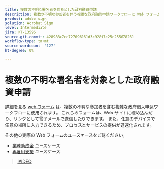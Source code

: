 ```yaml
---
title: 複数の不明な署名者を対象とした政府融資申請
description: 複数の不明な参加者を伴う複雑な政府融資申請ワークフローに Web フォームを使用する方法について説明します
product: adobe sign
solution: Acrobat Sign
level: Intermediate
jira: KT-13596
source-git-commit: 428983c7cc727096261d3c92897c25c255078261
workflow-type: tm+mt
source-wordcount: '127'
ht-degree: 0%

---
```


# 複数の不明な署名者を対象とした政府融資申請

詳細を見る [web フォーム](../sign-advanced-users/webform.md) は、複数の不明な参加者を含む複雑な政府借入申込ワークフローに使用されます。 これらのフォームは、Web サイトに埋め込んだり、リンクとして電子メールで送信したりできます。 また、任意のデバイスで任意の場所に入力できるため、プロセスとサービスの提供が迅速化されます。

その他の実際の Web フォームのユースケースをご覧ください。

* [業務助成金](https://experienceleague.adobe.com/docs/document-cloud-learn/sign-learning-hub/expand/recipes/gov/usecasegovgrants.html?lang=en) ユースケース
* [再雇用支援](https://experienceleague.adobe.com/docs/document-cloud-learn/sign-learning-hub/expand/recipes/gov/usecasegovreemployment.html?lang=en) ユースケース

>[!VIDEO](https://video.tv.adobe.com/v/3421619?quality=12&learn=on&hidetitle=true)
